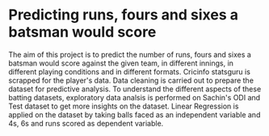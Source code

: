 # Predicting runs, fours and sixes a batsman would score

The aim of this project is to predict the number of runs, fours and sixes a batsman would score against the given team, in different innings, in different playing conditions and in different formats. Cricinfo statsguru is scrapped for the player's data. Data cleaning is carried out to prepare the dataset for predictive analysis. To understand the different aspects of these batting datasets, exploratory data analsis is performed on Sachin's ODI and Test dataset to get more insights on the dataset. Linear Regression is applied on the dataset by taking balls faced as an independent variable and 4s, 6s and runs scored as dependent variable.
